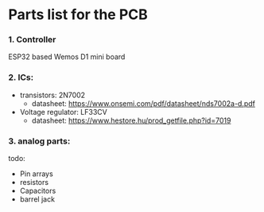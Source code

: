 # Parts list for the PCB

### 1. Controller

ESP32 based Wemos D1 mini board

### 2. ICs:

 - transistors: 2N7002
	- datasheet: https://www.onsemi.com/pdf/datasheet/nds7002a-d.pdf 
 - Voltage regulator: LF33CV
	- datasheet: https://www.hestore.hu/prod_getfile.php?id=7019

### 3. analog parts:
todo:
 - Pin arrays
 - resistors
 - Capacitors
 - barrel jack
